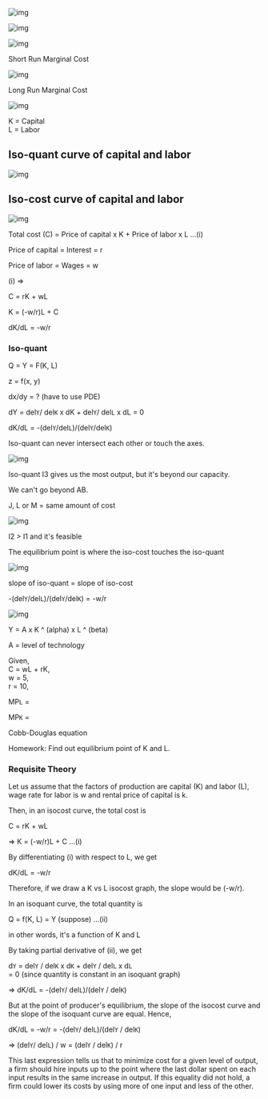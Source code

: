 ![img](https://i.imgur.com/pI5Lx3X.png)

![img](https://i.imgur.com/zULtksX.png)

![img](https://i.imgur.com/nEKuUPz.png)

Short Run Marginal Cost

![img](https://i.imgur.com/5qNtPsJ.png)

Long Run Marginal Cost

![img](https://i.imgur.com/rRsrLf1.png)

K = Capital  
L = Labor

## Iso-quant curve of capital and labor

![img](https://i.imgur.com/Pr0C5d9.png)

## Iso-cost curve of capital and labor

![img](https://i.imgur.com/EI8dRRH.png)

Total cost (C) = Price of capital x K + Price of labor x L ...(i)

Price of capital = Interest = r

Price of labor = Wages = w

(i) =>

C = rK + wL

K = (-w/r)L + C

dK/dL = -w/r

### Iso-quant

Q = Y = F(K, L)

z = f(x, y)

dx/dy = ? (have to use PDE)

dY = del`Y`/ del`K` x dK + del`Y`/ del`L` x dL = 0

dK/dL = -(del`Y`/del`L`)/(del`Y`/del`K`)

Iso-quant can never intersect each other or touch the axes.

![img](https://i.imgur.com/5slhtYc.png)

Iso-quant I3 gives us the most output, but it's beyond our capacity.

We can't go beyond AB.

J, L or M = same amount of cost

![img](https://i.imgur.com/dV0DYpp.png)

I2 > I1 and it's feasible

The equilibrium point is where the iso-cost touches the iso-quant

![img](https://i.imgur.com/JqFBV3x.png)

slope of iso-quant = slope of iso-cost

-(del`Y`/del`L`)/(del`Y`/del`K`) = -w/r

![img](https://i.imgur.com/wZusD5N.png)

Y = A x K ^ (alpha) x L ^ (beta)

A = level of technology

Given,  
C = wL + rK,  
w = 5,  
r = 10,

MP`L` =

MP`K` =

Cobb-Douglas equation

Homework: Find out equilibrium point of K and L.

### Requisite Theory

Let us assume that the factors of production are capital (K) and labor (L), wage rate for labor is w and rental price of capital is k.

Then, in an isocost curve, the total cost is

C = rK + wL

=> K = (-w/r)L + C ...(i)

By differentiating (i) with respect to L, we get

dK/dL = -w/r

Therefore, if we draw a K vs L isocost graph, the slope would be (-w/r).

In an isoquant curve, the total quantity is

Q = f(K, L) = Y (suppose) ...(ii)

in other words, it's a function of K and L

By taking partial derivative of (ii), we get

d`Y` = del`Y` / del`K` x d`K` + del`Y` / del`L` x d`L`  
 = 0 (since quantity is constant in an isoquant graph)

=> dK/dL = -(del`Y`/ del`L`)/(del`Y` / del`K`)

But at the point of producer's equilibrium, the slope of the isocost curve and the slope of the isoquant curve are equal. Hence,

dK/dL = -w/r = -(del`Y`/ del`L`)/(del`Y` / del`K`)

=> (del`Y`/ del`L`) / w = (del`Y` / del`K`) / r

This last expression tells us that to minimize cost for a given level of output, a firm
should hire inputs up to the point where the last dollar spent on each input results in
the same increase in output. If this equality did not hold, a firm could lower its costs by
using more of one input and less of the other.
